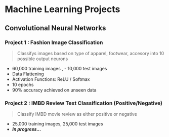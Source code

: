 # Machine Learning Projects

## Convolutional Neural Networks
### Project 1 : Fashion Image Classification
> Classifys images based on type of apparel, footwear, accesory into 10 possible output neurons
- 60,000 training images , - 10,000 test images
- Data Flattening
- Activation Functions: ReLU / Softmax
- 10 epochs
- 90% accuracy achieved on unseen data  
### Project 2 : IMBD Review Text Classification (Positive/Negative)
> Classify IMBD movie review as either positive or negative
- 25,000 training images, 25,000 test images
- ***In progress...***
